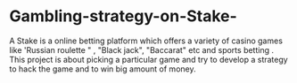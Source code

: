 # Gambling-strategy-on-Stake-
A Stake is a online betting platform which offers a variety of casino games like 'Russian roulette " , "Black jack", "Baccarat"  etc  and sports betting . This project is about picking a particular game and  try to develop a strategy to hack the game and to win big amount of money.
